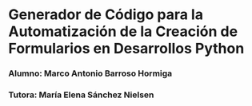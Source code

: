 # Generador de Código para la Automatización de la Creación de Formularios en Desarrollos Python
### Alumno: **Marco Antonio Barroso Hormiga**
### Tutora: **María Elena Sánchez Nielsen**
